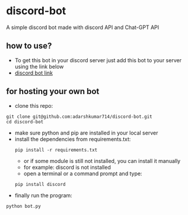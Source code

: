 # discord-bot
A simple discord bot made with discord API and Chat-GPT API

## how to use?
* To get this bot in your discord server just add this bot to your server using the link below
* [discord bot link](https://discord.com/api/oauth2/authorize?client_id=1092715999842807848&permissions=0&scope=bot)
    
## for hosting your own bot
* clone this repo:
```shell
git clone git@github.com:adarshkumar714/discord-bot.git
cd discord-bot
```

* make sure python and pip are installed in your local server
* install the dependencies from requirements.txt:
    ```shell
    pip install -r requirements.txt
    ```
    * or if some module is still not installed, you can install it manually
    * for example: discord is not installed
    * open a terminal or a command prompt and type:
    ```shell
    pip install discord
    ```
* finally run the program:
```shell
python bot.py
```
